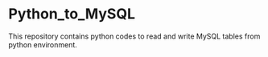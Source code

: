 Python_to_MySQL
===============

This repository contains python codes to read and write MySQL tables from 
python environment.
